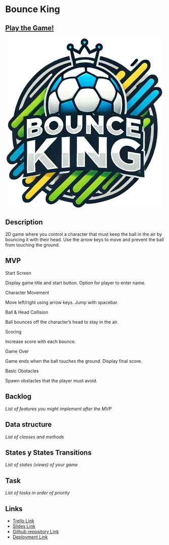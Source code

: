 # Bounce King

## [Play the Game!](https://fabiormiranda.github.io/Bounce-King/)

![Logo](/Images/logo.png)

## Description

2D game where you control a character that must keep the ball in the air by bouncing it with their head. Use the arrow keys to move and prevent the ball from touching the ground.


## MVP
Start Screen

Display game title and start button.
Option for player to enter name.

Character Movement

Move left/right using arrow keys.
Jump with spacebar.

Ball & Head Collision

Ball bounces off the character’s head to stay in the air.

Scoring

Increase score with each bounce.

Game Over

Game ends when the ball touches the ground.
Display final score.

Basic Obstacles

Spawn obstacles that the player must avoid.


## Backlog
_List of features you might implement after the MVP_


## Data structure
_List of classes and methods_


## States y States Transitions
_List of states (views) of your game_


## Task
_List of tasks in order of priority_


## Links

- [Trello Link](https://trello.com)
- [Slides Link](http://slides.com)
- [Github repository Link](http://github.com)
- [Deployment Link](http://github.com)